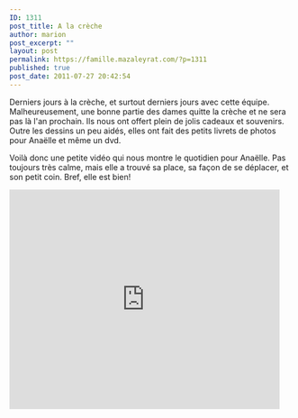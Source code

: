 ```yaml
---
ID: 1311
post_title: A la crèche
author: marion
post_excerpt: ""
layout: post
permalink: https://famille.mazaleyrat.com/?p=1311
published: true
post_date: 2011-07-27 20:42:54
---
```

Derniers jours à la crèche, et surtout derniers jours avec cette équipe. Malheureusement, une bonne partie des dames quitte la crèche et ne sera pas là l'an prochain. Ils nous ont offert plein de jolis cadeaux et souvenirs. Outre les dessins un peu aidés, elles ont fait des petits livrets de photos pour Anaëlle et même un dvd.

Voilà donc une petite vidéo qui nous montre le quotidien pour Anaëlle. Pas toujours très calme, mais elle a trouvé sa place, sa façon de se déplacer, et son petit coin. Bref, elle est bien!
<iframe width="480" height="390" src="http://www.youtube.com/embed/fOwpdom-Up0?rel=0" frameborder="0" allowfullscreen></iframe>
